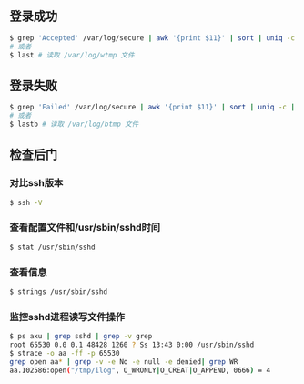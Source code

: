 ## 登录成功

```bash
$ grep 'Accepted' /var/log/secure | awk '{print $11}' | sort | uniq -c | sort -nr
# 或者
$ last # 读取 /var/log/wtmp 文件
```

## 登录失败

```bash
$ grep 'Failed' /var/log/secure | awk '{print $11}' | sort | uniq -c | sort -nr
# 或者
$ lastb # 读取 /var/log/btmp 文件
```

## 检查后门

### 对比ssh版本

```bash
$ ssh -V
```

### 查看配置文件和/usr/sbin/sshd时间

```bash
$ stat /usr/sbin/sshd
```

### 查看信息

```bash
$ strings /usr/sbin/sshd
```

### 监控sshd进程读写文件操作

```bash
$ ps axu | grep sshd | grep -v grep
root 65530 0.0 0.1 48428 1260 ? Ss 13:43 0:00 /usr/sbin/sshd
$ strace -o aa -ff -p 65530
grep open aa* | grep -v -e No -e null -e denied| grep WR
aa.102586:open("/tmp/ilog", O_WRONLY|O_CREAT|O_APPEND, 0666) = 4
```